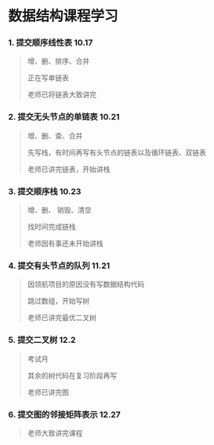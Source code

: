 # 数据结构课程学习

### 1. 提交顺序线性表  10.17

> 增、删、排序、合并
>
> 正在写单链表
>
> 老师已将链表大致讲完

### 2. 提交无头节点的单链表  10.21

> 增、删、查、合并
>
> 先写栈，有时间再写有头节点的链表以及循环链表、双链表
>
> 老师已讲完链表，开始讲栈

### 3. 提交顺序栈  10.23

> 增、删、 销毁、清空
>
> 找时间完成链栈
>
> 老师因有事还未开始讲栈

### 4. 提交有头节点的队列  11.21

> 因领航项目的原因没有写数据结构代码
>
> 跳过数组，开始写树
>
> 老师已讲完最优二叉树

### 5. 提交二叉树  12.2

>考试月
>
>其余的树代码在复习阶段再写
>
>老师已讲完图

### 6. 提交图的邻接矩阵表示  12.27

>老师大致讲完课程